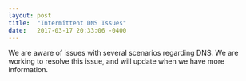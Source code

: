 ```yaml
---
layout: post
title:  "Intermittent DNS Issues"
date:   2017-03-17 20:33:06 -0400
---
```


We are aware of issues with several scenarios regarding DNS. We are working
to resolve this issue, and will update when we have more information.
